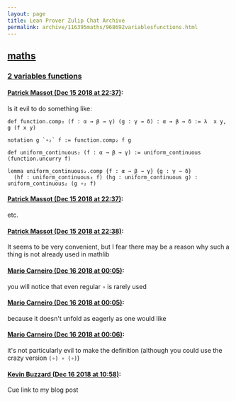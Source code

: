 ```yaml
---
layout: page
title: Lean Prover Zulip Chat Archive 
permalink: archive/116395maths/968692variablesfunctions.html
---
```


## [maths](index.html)
### [2 variables functions](968692variablesfunctions.html)

#### [Patrick Massot (Dec 15 2018 at 22:37)](https://leanprover.zulipchat.com/#narrow/stream/116395-maths/topic/2%20variables%20functions/near/151852102):
Is it evil to do something like:
```lean
def function.comp₂ (f : α → β → γ) (g : γ → δ) : α → β → δ := λ  x y, g (f x y)

notation g `∘₂` f := function.comp₂ f g

def uniform_continuous₂ (f : α → β → γ) := uniform_continuous (function.uncurry f)

lemma uniform_continuous₂.comp {f : α → β → γ} {g : γ → δ}
  (hf : uniform_continuous₂ f) (hg : uniform_continuous g) :
uniform_continuous₂ (g ∘₂ f)
```

#### [Patrick Massot (Dec 15 2018 at 22:37)](https://leanprover.zulipchat.com/#narrow/stream/116395-maths/topic/2%20variables%20functions/near/151852103):
etc.

#### [Patrick Massot (Dec 15 2018 at 22:38)](https://leanprover.zulipchat.com/#narrow/stream/116395-maths/topic/2%20variables%20functions/near/151852144):
It seems to be very convenient, but I fear there may be a reason why such a thing is not already used in mathlib

#### [Mario Carneiro (Dec 16 2018 at 00:05)](https://leanprover.zulipchat.com/#narrow/stream/116395-maths/topic/2%20variables%20functions/near/151854577):
you will notice that even regular `∘` is rarely used

#### [Mario Carneiro (Dec 16 2018 at 00:05)](https://leanprover.zulipchat.com/#narrow/stream/116395-maths/topic/2%20variables%20functions/near/151854580):
because it doesn't unfold as eagerly as one would like

#### [Mario Carneiro (Dec 16 2018 at 00:06)](https://leanprover.zulipchat.com/#narrow/stream/116395-maths/topic/2%20variables%20functions/near/151854627):
it's not particularly evil to make the definition (although you could use the crazy version `(∘) ∘ (∘)`)

#### [Kevin Buzzard (Dec 16 2018 at 10:58)](https://leanprover.zulipchat.com/#narrow/stream/116395-maths/topic/2%20variables%20functions/near/151874113):
Cue link to my blog post

